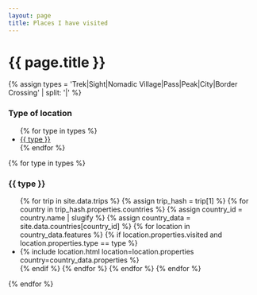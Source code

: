 ```yaml
---
layout: page
title: Places I have visited
---
```

{{ page.title }}
================

{% assign types = 'Trek|Sight|Nomadic Village|Pass|Peak|City|Border Crossing' | split: '|' %}

### Type of location

<ul>
{% for type in types %}
  <li><a href="/places/#{{ type | slugify }}">{{ type }}</a></li>
{% endfor %}
</ul>

<div class="locations">
{% for type in types %}
  <h3 id="{{ type | slugify }}">{{ type }}</h3>
  <ul>
  {% for trip in site.data.trips %}
    {% assign trip_hash = trip[1] %}
    {% for country in trip_hash.properties.countries %}
      {% assign country_id = country.name | slugify %}
      {% assign country_data = site.data.countries[country_id] %}
      {% for location in country_data.features %}
        {% if location.properties.visited and location.properties.type == type %}
        <li>{% include location.html location=location.properties country=country_data.properties %}</li>
        {% endif %}
      {% endfor %}
    {% endfor %}
  {% endfor %}
  </ul>
{% endfor %}
</div>
